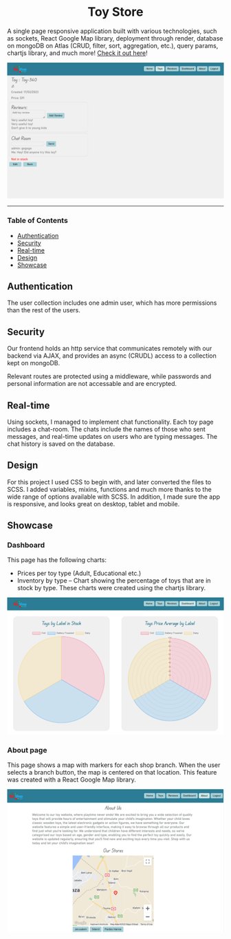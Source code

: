 <div id="header" align="center">
	<h1>Toy Store</h1>
</div>

A single page responsive application built with various technologies, such as sockets, React Google Map library, deployment through render, database on mongoDB on Atlas (CRUD, filter, sort, aggregation, etc.), query params, chartjs library, and much more! [Check it out here](https://mister-toy-72o1.onrender.com/ "Website link")!

![Details image](mistertoy-frontend/src/assets/img/readme/details.png "Details-page")

___

### Table of Contents
- [Authentication](#authentication)
- [Security](#security)
- [Real-time](#real-time)
- [Design](#design)
- [Showcase](#showcase)

## Authentication
The user collection includes one admin user, which has more permissions than the rest of the users.

## Security
Our frontend holds an http service that communicates remotely with our backend via AJAX, and provides an async (CRUDL) access to a collection kept on mongoDB.

Relevant routes are protected using a middleware, while passwords and personal information are not accessable and are encrypted.

## Real-time 
Using sockets, I managed to implement chat functionality. Each toy page includes a chat-room. The chats include the names of those who sent messages, and real-time updates on users who are typing messages. The chat history is saved on the database.

## Design
For this project I used CSS to begin with, and later converted the files to SCSS. I added variables, mixins, functions and much more thanks to the wide range of options available with SCSS. 
In addition, I made sure the app is responsive, and looks great on desktop, tablet and mobile.

## Showcase

### Dashboard 
This page has the following charts:
- Prices per toy type (Adult, Educational etc.)
- Inventory by type – Chart showing the percentage of toys that are in stock by type.
These charts were created using the chartjs library.

![Dashboard image](mistertoy-frontend/src/assets/img/readme/dashboard.png "Dashboard-page")

### About page
This page shows a map with markers for each shop branch. When the user selects a branch button, the map is centered on that location. This feature was created with a React Google Map library.

![About image](mistertoy-frontend/src/assets/img/readme/about.png "About-page")


